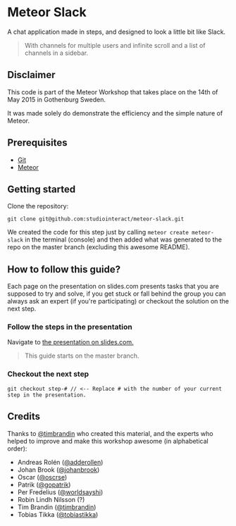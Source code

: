 # Meteor Slack

A chat application made in steps, and designed to look a little bit like Slack.

> With channels for multiple users and infinite scroll and a list of channels in a sidebar.

## Disclaimer

This code is part of the Meteor Workshop that takes place on the 14th of May 2015 in Gothenburg Sweden.

It was made solely do demonstrate the efficiency and the simple nature of Meteor.

## Prerequisites

* [Git](http://git-scm.com/book/en/v2/Getting-Started-Installing-Git)
* [Meteor](https://www.meteor.com/install)

## Getting started

Clone the repository:

```
git clone git@github.com:studiointeract/meteor-slack.git
```

We created the code for this step just by calling ```meteor create meteor-slack``` in the terminal (console) and then added what was generated to the repo on the master branch (excluding this awesome README).

## How to follow this guide?

Each page on the presentation on slides.com presents tasks that you are supposed to try and solve, if you get stuck or fall behind the group you can always ask an expert (if you're participating) or checkout the solution on the next step.

### Follow the steps in the presentation

Navigate to [the presentation on slides.com.](https://slides.com/timbrandin/meteor-slack)

> This guide starts on the master branch.

### Checkout the next step

```
git checkout step-# // <-- Replace # with the number of your current step in the presentation.
```

## Credits

Thanks to [@timbrandin](https://twitter.com/timbrandin) who created this material, and the experts who helped to improve and make this workshop awesome (in alphabetical order):

* Andreas Rolén ([@adderollen](https://twitter.com/adderollen))
* Johan Brook ([@johanbrook](https://twitter.com/johanbrook))
* Oscar ([@oscrse](https://twitter.com/oscrse))
* Patrik ([@gopatrik](https://twitter.com/gopatrik))
* Per Fredelius ([@worldsayshi](https://github.com/worldsayshi))
* Robin Lindh Nilsson (?)
* Tim Brandin ([@timbrandin](https://twitter.com/timbrandin))
* Tobias Tikka ([@tobiastikka](https://twitter.com/tobiastikka))
